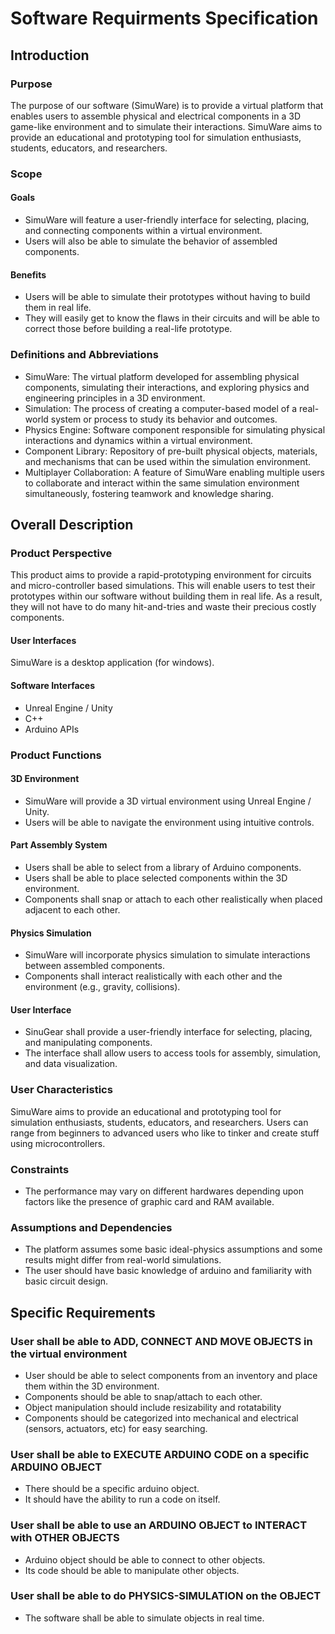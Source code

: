 # Software Requirments Specification
## Introduction
### Purpose
The purpose of our software (SimuWare) is to provide a virtual platform that enables users to assemble physical and electrical components in a 3D game-like environment and to simulate their interactions. SimuWare aims to provide an educational and prototyping tool for simulation enthusiasts, students, educators, and researchers.

### Scope
#### Goals
- SimuWare will feature a user-friendly interface for selecting, placing, and connecting components within a virtual environment.
- Users will also be able to simulate the behavior of assembled components.

#### Benefits
- Users will be able to simulate their prototypes without having to build them in real life.
- They will easily get to know the flaws in their circuits and will be able to correct those before building a real-life prototype.

### Definitions and Abbreviations
- SimuWare: The virtual platform developed for assembling physical components, simulating their interactions, and exploring physics and engineering principles in a 3D environment.
- Simulation: The process of creating a computer-based model of a real-world system or process to study its behavior and outcomes.
- Physics Engine: Software component responsible for simulating physical interactions and dynamics within a virtual environment.
- Component Library: Repository of pre-built physical objects, materials, and mechanisms that can be used within the simulation environment.
- Multiplayer Collaboration: A feature of SimuWare enabling multiple users to collaborate and interact within the same simulation environment simultaneously, fostering teamwork and knowledge sharing.

## Overall Description
### Product Perspective
This product aims to provide a rapid-prototyping environment for circuits and micro-controller based simulations. This will enable users to test their prototypes within our software without building them in real life. As a result, they will not have to do many hit-and-tries and waste their precious costly components.

#### User Interfaces
SimuWare is a desktop application (for windows).

#### Software Interfaces
- Unreal Engine / Unity 
- C++
- Arduino APIs

### Product Functions
#### 3D Environment
- SimuWare will provide a 3D virtual environment using Unreal Engine / Unity.
- Users will be able to navigate the environment using intuitive controls.

#### Part Assembly System
- Users shall be able to select from a library of Arduino components.
- Users shall be able to place selected components within the 3D environment.
- Components shall snap or attach to each other realistically when placed adjacent to each other.

#### Physics Simulation
- SimuWare will incorporate physics simulation to simulate interactions between assembled components.
- Components shall interact realistically with each other and the environment (e.g., gravity, collisions).

#### User Interface
- SinuGear shall provide a user-friendly interface for selecting, placing, and manipulating components.
- The interface shall allow users to access tools for assembly, simulation, and data visualization.

### User Characteristics
SimuWare aims to provide an educational and prototyping tool for simulation enthusiasts, students, educators, and researchers. Users can range from beginners to advanced users who like to tinker and create stuff using microcontrollers.

### Constraints
- The performance may vary on different hardwares depending upon factors like the presence of graphic card and RAM available.

### Assumptions and Dependencies
- The platform assumes some basic ideal-physics assumptions and some results might differ from real-world simulations.
- The user should have basic knowledge of arduino and familiarity with basic circuit design.

## Specific Requirements
### User shall be able to ADD, CONNECT AND MOVE OBJECTS in the virtual environment
- User should be able to select components from an inventory and place them within the 3D environment.
- Components should be able to snap/attach to each other.
- Object manipulation should include resizability and rotatability
- Components should be categorized into mechanical and electrical (sensors, actuators, etc) for easy searching.

### User shall be able to EXECUTE ARDUINO CODE on a specific ARDUINO OBJECT
- There should be a specific arduino object.
- It should have the ability to run a code on itself.

### User shall be able to use an ARDUINO OBJECT to INTERACT with OTHER OBJECTS
- Arduino object should be able to connect to other objects.
- Its code should be able to manipulate other objects.

### User shall be able to do PHYSICS-SIMULATION on the OBJECT
- The software shall be able to simulate objects in real time.
